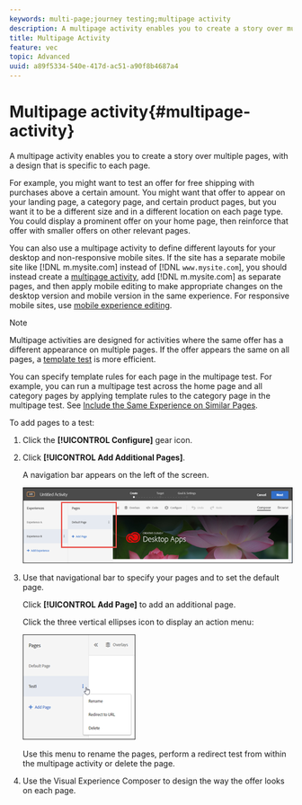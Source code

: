 ```yaml
---
keywords: multi-page;journey testing;multipage activity
description: A multipage activity enables you to create a story over multiple pages, with a design that is specific to each page.
title: Multipage Activity
feature: vec
topic: Advanced
uuid: a89f5334-540e-417d-ac51-a90f8b4687a4
---
```


# Multipage activity{#multipage-activity}

A multipage activity enables you to create a story over multiple pages, with a design that is specific to each page.

For example, you might want to test an offer for free shipping with purchases above a certain amount. You might want that offer to appear on your landing page, a category page, and certain product pages, but you want it to be a different size and in a different location on each page type. You could display a prominent offer on your home page, then reinforce that offer with smaller offers on other relevant pages.

You can also use a multipage activity to define different layouts for your desktop and non-responsive mobile sites. If the site has a separate mobile site like [!DNL m.mysite.com] instead of [!DNL `www.mysite.com`], you should instead create a [multipage activity](/help/c-experiences/c-visual-experience-composer/multipage-activity.md#concept_277E096063E14813AC5D8EDFA1D2ED48), add [!DNL m.mysite.com] as separate pages, and then apply mobile editing to make appropriate changes on the desktop version and mobile version in the same experience. For responsive mobile sites, use [mobile experience editing](/help/c-experiences/c-visual-experience-composer/mobile-viewports.md#concept_8E45527C4ABC41D59AA3553BEDC76FA5).

>[!NOTE]
>
>Multipage activities are designed for activities where the same offer has a different appearance on multiple pages. If the offer appears the same on all pages, a [template test](/help/c-experiences/c-visual-experience-composer/temtest.md#task_2539D51A18044F82B0D9895636546781) is more efficient.

You can specify template rules for each page in the multipage test. For example, you can run a multipage test across the home page and all category pages by applying template rules to the category page in the multipage test. See [Include the Same Experience on Similar Pages](/help/c-experiences/c-visual-experience-composer/temtest.md#task_2539D51A18044F82B0D9895636546781).

To add pages to a test:

1. Click the **[!UICONTROL Configure]** gear icon. 
1. Click **[!UICONTROL Add Additional Pages]**.

   A navigation bar appears on the left of the screen.

   ![](assets/multipage_nav.png)

1. Use that navigational bar to specify your pages and to set the default page.

   Click **[!UICONTROL Add Page]** to add an additional page.

   Click the three vertical ellipses icon to display an action menu:

   ![](assets/multipage_menu.png)

   Use this menu to rename the pages, perform a redirect test from within the multipage activity or delete the page. 

1. Use the Visual Experience Composer to design the way the offer looks on each page.

